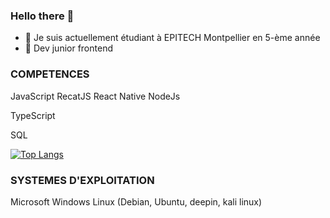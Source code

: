 ### Hello there 👋

- 🔭 Je suis actuellement étudiant à EPITECH Montpellier en 5-ème année
- 🌱 Dev junior frontend

### COMPETENCES

JavaScript
RecatJS
React Native
NodeJs

TypeScript

SQL

[![Top Langs](https://github-readme-stats.vercel.app/api/top-langs/?username=caillau-thomas&layout=compact)](https://github.com/caillau-thomas/github-readme-stats)



### SYSTEMES D'EXPLOITATION

Microsoft Windows
Linux (Debian, Ubuntu, deepin, kali linux)

